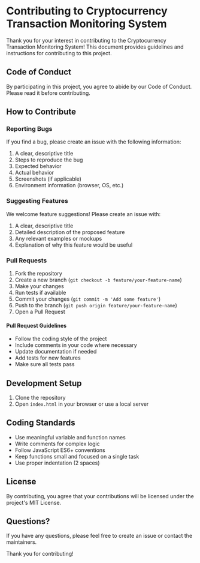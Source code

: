 # Contributing to Cryptocurrency Transaction Monitoring System

Thank you for your interest in contributing to the Cryptocurrency Transaction Monitoring System! This document provides guidelines and instructions for contributing to this project.

## Code of Conduct

By participating in this project, you agree to abide by our Code of Conduct. Please read it before contributing.

## How to Contribute

### Reporting Bugs

If you find a bug, please create an issue with the following information:

1. A clear, descriptive title
2. Steps to reproduce the bug
3. Expected behavior
4. Actual behavior
5. Screenshots (if applicable)
6. Environment information (browser, OS, etc.)

### Suggesting Features

We welcome feature suggestions! Please create an issue with:

1. A clear, descriptive title
2. Detailed description of the proposed feature
3. Any relevant examples or mockups
4. Explanation of why this feature would be useful

### Pull Requests

1. Fork the repository
2. Create a new branch (`git checkout -b feature/your-feature-name`)
3. Make your changes
4. Run tests if available
5. Commit your changes (`git commit -m 'Add some feature'`)
6. Push to the branch (`git push origin feature/your-feature-name`)
7. Open a Pull Request

#### Pull Request Guidelines

- Follow the coding style of the project
- Include comments in your code where necessary
- Update documentation if needed
- Add tests for new features
- Make sure all tests pass

## Development Setup

1. Clone the repository
2. Open `index.html` in your browser or use a local server

## Coding Standards

- Use meaningful variable and function names
- Write comments for complex logic
- Follow JavaScript ES6+ conventions
- Keep functions small and focused on a single task
- Use proper indentation (2 spaces)

## License

By contributing, you agree that your contributions will be licensed under the project's MIT License.

## Questions?

If you have any questions, please feel free to create an issue or contact the maintainers.

Thank you for contributing!
